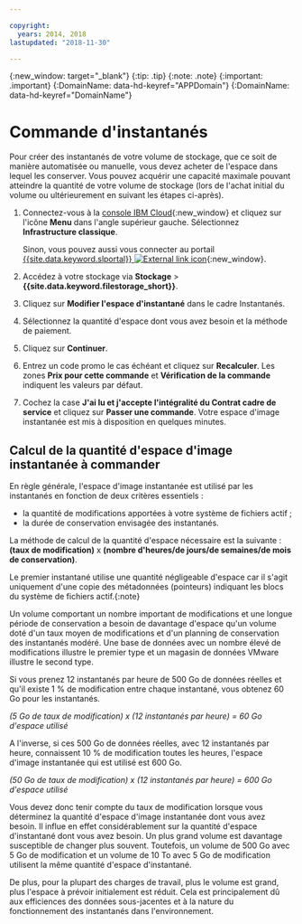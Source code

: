 ```yaml
---

copyright:
  years: 2014, 2018
lastupdated: "2018-11-30"

---
```

{:new_window: target="_blank"}
{:tip: .tip}
{:note: .note}
{:important: .important}
{:DomainName: data-hd-keyref="APPDomain"}
{:DomainName: data-hd-keyref="DomainName"}

# Commande d'instantanés

Pour créer des instantanés de votre volume de stockage, que ce soit de manière automatisée ou manuelle, vous devez acheter de l'espace dans lequel les conserver. Vous pouvez acquérir une capacité maximale pouvant atteindre la quantité de votre volume de stockage (lors de l'achat initial du volume ou ultérieurement en suivant les étapes ci-après).

1. Connectez-vous à la [console IBM Cloud](https://{DomainName}/catalog/){:new_window} et cliquez sur l'icône **Menu** dans l'angle supérieur gauche. Sélectionnez **Infrastructure classique**.

   Sinon, vous pouvez aussi vous connecter au portail [{{site.data.keyword.slportal}} ![External link icon](../../icons/launch-glyph.svg "External link icon")](https://control.softlayer.com/){:new_window}.
2. Accédez à votre stockage via **Stockage** > **{{site.data.keyword.filestorage_short}}**.
3. Cliquez sur **Modifier l'espace d'instantané** dans le cadre Instantanés.
4. Sélectionnez la quantité d'espace dont vous avez besoin et la méthode de paiement.
5. Cliquez sur **Continuer**.
6. Entrez un code promo le cas échéant et cliquez sur **Recalculer**. Les zones **Prix pour cette commande** et **Vérification de la commande** indiquent les valeurs par défaut.
7. Cochez la case **J'ai lu et j'accepte l'intégralité du Contrat cadre de service** et cliquez sur **Passer une commande**. Votre espace d'image instantanée est mis à disposition en quelques minutes.

## Calcul de la quantité d'espace d'image instantanée à commander

En règle générale, l'espace d'image instantanée est utilisé par les instantanés en fonction de deux critères essentiels :
- la quantité de modifications apportées à votre système de fichiers actif ;
- la durée de conservation envisagée des instantanés.  

La méthode de calcul de la quantité d'espace nécessaire est la suivante : **(taux de modification)** x **(nombre d'heures/de jours/de semaines/de mois de conservation)**.  

Le premier instantané utilise une quantité négligeable d'espace car il s'agit uniquement d'une copie des métadonnées (pointeurs) indiquant les blocs du système de fichiers actif.{:note}

Un volume comportant un nombre important de modifications et une longue période de conservation a besoin de davantage d'espace qu'un volume doté d'un taux moyen de modifications et d'un planning de conservation des instantanés modéré. Une base de données avec un nombre élevé de modifications illustre le premier type et un magasin de données VMware illustre le second type.

Si vous prenez 12 instantanés par heure de 500 Go de données réelles et qu'il existe 1 % de modification entre chaque instantané, vous obtenez 60 Go pour les instantanés.

*(5 Go de taux de modification) x (12 instantanés par heure) = 60 Go d'espace utilisé*

A l'inverse, si ces 500 Go de données réelles, avec 12 instantanés par heure, connaissent 10 % de modification toutes les heures, l'espace d'image instantanée qui est utilisé est 600 Go.

*(50 Go de taux de modification) x (12 instantanés par heure) = 600 Go d'espace utilisé*

Vous devez donc tenir compte du taux de modification lorsque vous déterminez la quantité d'espace d'image instantanée dont vous avez besoin. Il influe en effet considérablement sur la quantité d'espace d'instantané dont vous avez besoin. Un plus grand volume est davantage susceptible de changer plus souvent. Toutefois, un volume de 500 Go avec 5 Go de modification et un volume de 10 To avec 5 Go de modification utilisent la même quantité d'espace d'instantané.

De plus, pour la plupart des charges de travail, plus le volume est grand, plus l'espace à prévoir initialement est réduit. Cela est principalement dû aux efficiences des données sous-jacentes et à la nature du fonctionnement des instantanés dans l'environnement.
